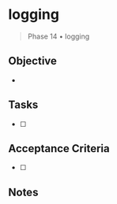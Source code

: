 # logging

> Phase 14 • logging

## Objective
- 

## Tasks
- [ ] 

## Acceptance Criteria
- [ ] 

## Notes


